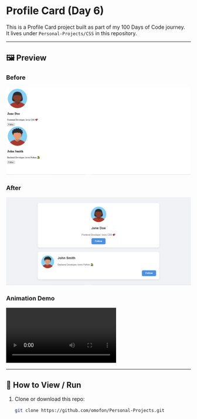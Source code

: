 # Profile Card (Day 6)

This is a Profile Card project built as part of my 100 Days of Code journey.  
It lives under `Personal-Projects/CSS` in this repository.

---

## 🖼 Preview

### Before

![Before](./before.png)

### After

![After](./after.png)

### Animation Demo

![Animation Demo](./demo.webm)

---

## 🚀 How to View / Run

1. Clone or download this repo:
   ```bash
   git clone https://github.com/omofon/Personal-Projects.git
   ```
